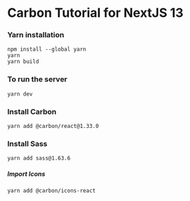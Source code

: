 # Carbon Tutorial for NextJS 13

### Yarn installation

```
npm install --global yarn
yarn
yarn build
```

### To run the server

```
yarn dev
```

### Install Carbon

```
yarn add @carbon/react@1.33.0
```

### Install Sass

```
yarn add sass@1.63.6
```

##### Import Icons

```
yarn add @carbon/icons-react
```
